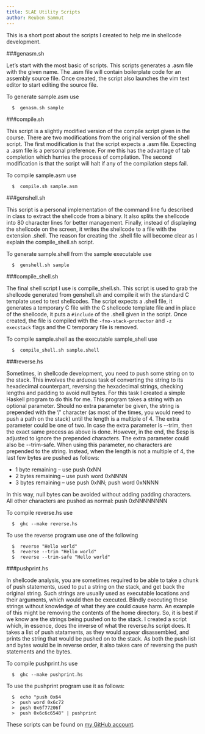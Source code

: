 ```yaml
---
title: SLAE Utility Scripts
author: Reuben Sammut
---
```


This is a short post about the scripts I created to help me in shellcode development.

###genasm.sh

Let’s start with the most basic of scripts. This scripts generates a .asm file with the given name. The .asm file will contain boilerplate code for an assembly source file. Once created, the script also launches the vim text editor to start editing the source file.

To generate sample.asm use

~~~~~{.shell}
  $  genasm.sh sample
~~~~~

###compile.sh

This script is a slightly modified version of the compile script given in the course. There are two modifications from the original version of the shell script. The first modification is that the script expects a .asm file. Expecting a .asm file is a personal preference. For me this has the advantage of tab completion which hurries the process of compilation. The second modification is that the script will halt if any of the compilation steps fail.

To compile sample.asm use

~~~~~{.shell}
  $  compile.sh sample.asm
~~~~~

###genshell.sh

This script is a personal implementation of the command line fu described in class to extract the shellcode from a binary. It also splits the shellcode into 80 character lines for better management. Finally, instead of displaying the shellcode on the screen, it writes the shellcode to a file with the extension .shell. The reason for creating the .shell file will become clear as I explain the compile\_shell.sh script.

To generate sample.shell from the sample executable use

~~~~~~{.shell}
  $  genshell.sh sample
~~~~~~

###compile\_shell.sh

The final shell script I use is compile\_shell.sh. This script is used to grab the shellcode generated from genshell.sh and compile it with the standard C template used to test shellcodes. The script expects a .shell file, it generates a temporary C file with the C shellcode template file and in place of the shellcode, it puts a `#include` of the .shell given in the script. Once created, the file is compiled with the `-fno-stack-protector` and `-z execstack` flags and the C temporary file is removed.

To compile sample.shell as the executable sample\_shell use

~~~~~{.shell}
  $  compile_shell.sh sample.shell
~~~~~

###reverse.hs

Sometimes, in shellcode development, you need to push some string on to the stack. This involves the arduous task of converting the string to its hexadecimal counterpart, reversing the hexadecimal strings, checking lengths and padding to avoid null bytes. For this task I created a simple Haskell program to do this for me. This program takes a string with an optional parameter. Should no extra parameter be given, the string is prepended with the ‘/’ character (as most of the times, you would need to push a path on the stack) until the length is a multiple of 4. The extra parameter could be one of two. In case the extra parameter is \-\-trim, then the exact same process as above is done. However, in the end, the $esp is adjusted to ignore the prepended characters. The extra parameter could also be \-\-trim-safe. When using this parameter, no characters are prepended to the string. Instead, when the length is not a multiple of 4, the last few bytes are pushed as follows:

- 1 byte remaining – use push 0xNN
- 2 bytes remaining – use push word 0xNNNN
- 3 bytes remaining – use push 0xNN; push word 0xNNNN

In this way, null bytes can be avoided without adding padding characters. All other characters are pushed as normal: push 0xNNNNNNNN

To compile reverse.hs use

~~~~~{.shell}
  $  ghc --make reverse.hs
~~~~~

To use the reverse program use one of the following

~~~~~{.shell}
  $  reverse "Hello world"
  $  reverse --trim "Hello world"
  $  reverse --trim-safe "Hello world"
~~~~~

###pushprint.hs

In shellcode analysis, you are sometimes required to be able to take a chunk of push statements, used to put a string on the stack, and get back the original string. Such strings are usually used as executable locations and their arguments, which would then be executed. Blindly executing these strings without knowledge of what they are could cause harm. An example of this might be removing the contents of the home directory. So, it is best if we know are the strings being pushed on to the stack. I created a script which, in essence, does the inverse of what the reverse.hs script does. It takes a list of push stataments, as they would appear disassembled, and prints the string that would be pushed on to the stack. As both the push list and bytes would be in reverse order, it also takes care of reversing the push statements and the bytes.

To compile pushprint.hs use

~~~~~{.shell}
  $  ghc --make pushprint.hs
~~~~~

To use the pushprint program use it as follows:

~~~~~{.shell}
  $  echo "push 0x64
  >  push word 0x6c72
  >  push 0x6f77206f
  >  push 0x6c6c6548" | pushprint
~~~~~

These scripts can be found on [my GitHub account](http://github.com/reubensammut/SLAE32/tree/master/Scripts).
